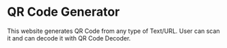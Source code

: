 # QR Code Generator

This website generates QR Code from any type of Text/URL.
User can scan it and can decode it with QR Code Decoder.
